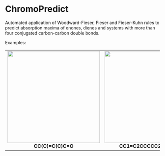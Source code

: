 # ChromoPredict

Automated application of Woodward-Fieser, Fieser and Fieser-Kuhn rules to predict absorption maxima of enones, dienes and systems with more than four conjugated carbon-carbon double bonds.

Examples:

<table>
  <tr>
    <td align="center">
      <img src="https://github.com/CompPhotoChem/Woodward_Fieser_Rules/blob/main/examples/CC(C)%3DC(C)C%3DO.png" width="300px"><br>
      <b>CC(C)=C(C)C=O</b>
    </td>
    <td align="center">
      <img src="https://github.com/CompPhotoChem/Woodward_Fieser_Rules/blob/main/examples/CC1%3DC2CCCCC2CCC1%3DO.png" width="300px"><br>
      <b>CC1=C2CCCCC2CCC1=O</b>
    </td>
    <td align="center">
      <img src="https://github.com/CompPhotoChem/Woodward_Fieser_Rules/blob/main/examples/CC(%3DO)C%3DCC1%3DC(C)CCCC1(C)C.png" width="300px"><br>
      <b>CC(=O)C=CC1=C(C)CCCC1(C)C</b>
    </td>
  </tr>
</table>
